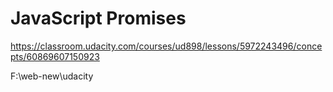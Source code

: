 # JavaScript Promises  



https://classroom.udacity.com/courses/ud898/lessons/5972243496/concepts/60869607150923




F:\web-new\udacity






















